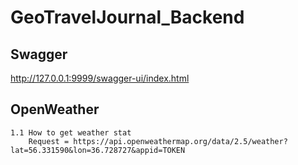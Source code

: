 # GeoTravelJournal_Backend

## Swagger
http://127.0.0.1:9999/swagger-ui/index.html

## OpenWeather
    1.1 How to get weather stat
        Request = https://api.openweathermap.org/data/2.5/weather?lat=56.331590&lon=36.728727&appid=TOKEN